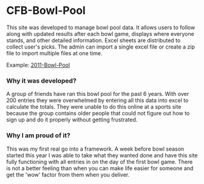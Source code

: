 # CFB-Bowl-Pool

This site was developed to manage bowl pool data. It allows users to follow along with updated results after each bowl game, 
displays where everyone stands, and other detailed information. Excel sheets are distributed to collect user's picks. 
The admin can import a single excel file or create a zip file to import multiple files at one time.

Example: [2011-Bowl-Pool](http://sportsbark.com/gbg)

### Why it was developed?

A group of friends have ran this bowl pool for the past 6 years. With over 200 entries they were overwhelmed by entering 
all this data into excel to calculate the totals. They were unable to do this online at a sports site because the group contains 
older people that could not figure out how to sign up and do it properly without getting frustrated.

### Why I am proud of it?

This was my first real go into a framework. A week before bowl season started this year I was able to take what they wanted done 
and have this site fully functioning with all entries in on the day of the first bowl game. There is not a better feeling than when 
you can make life easier for someone and get the 'wow' factor from them when you deliver.